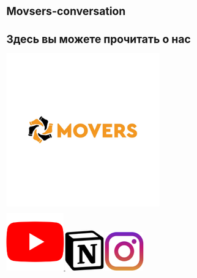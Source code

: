 # Movsers-conversation
 <h1>Здесь вы можете прочитать о нас</h1>

<img src='img/logo.jpg' width=400px>

<a href='https://www.youtube.com/channel/UCXwKhLg1Mi2-DbyORowljqw'> <img src='img/youtube.png' width=150px> </a>
 <a href="https://www.notion.so/MOVERS-da3f54da80ee4df399ed9efe25a78f6b"><img src="img/notion.png" alt="" width=100px></a>
<a href="https://www.instagram.com/movers.kk/"><img src="img/instagram.png" alt="" width="100px"></a>

